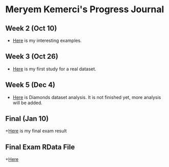 # Meryem Kemerci's Progress Journal

## Week 2 (Oct 10)

+ [Here](interesting_examples.html) is my interesting examples. 

## Week 3 (Oct 26)

+ [Here](HW2_meryem.html) is my first study for a real dataset. 

## Week 5 (Dec 4) 

+ [Here](Diamonds_work.html) is Diamonds dataset analysis. It is not finished yet, more analysis will be added. 

## Final (Jan 10)

+[Here](Final.html) is my final exam result

## Final Exam RData File

+[Here](OSYM_Final_Exam_Data.RData) 

